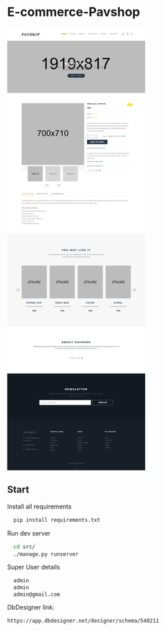 # E-commerce-Pavshop
![pavshop image](pavshop.png)


## Start

Install all requirements

```bash
  pip install requirements.txt
```
Run dev server
```bash
  cd src/
  ./manage.py runserver
```

Super User details
```
  admin
  admin
  admin@gmail.com
```

DbDesigner link:
```
https://app.dbdesigner.net/designer/schema/540211
```